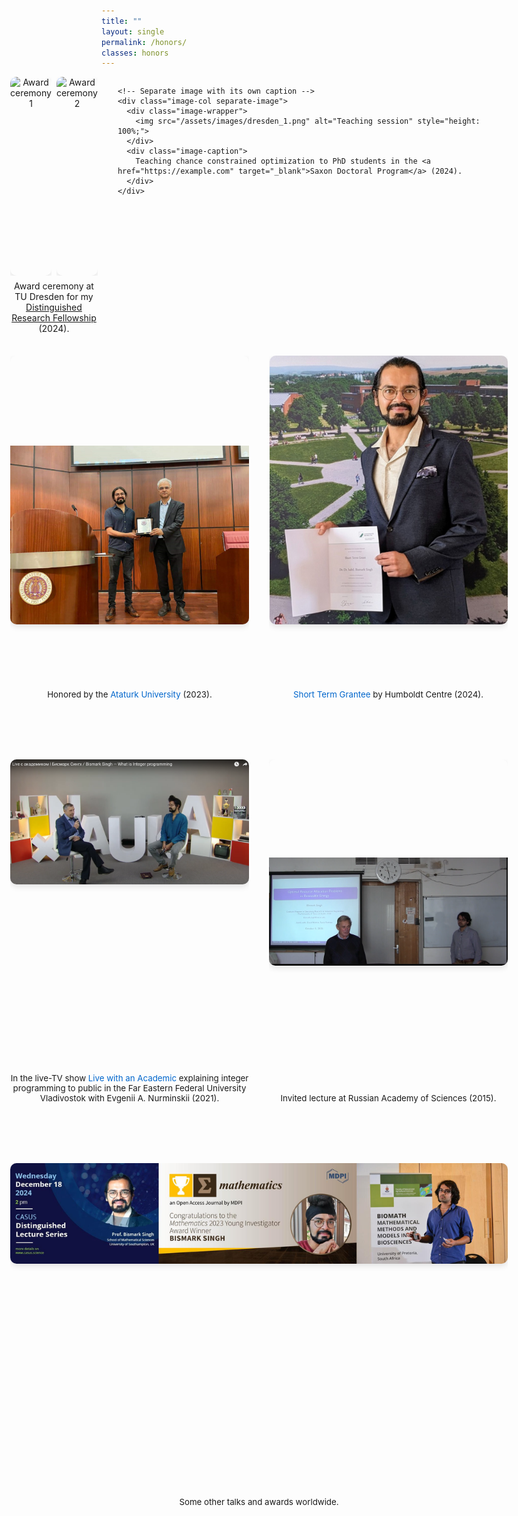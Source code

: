 ```yaml
---
title: ""
layout: single
permalink: /honors/
classes: honors
---
```


<style>
  /* Hide sidebar only on this page (desktop & mobile) */
  .sidebar { display: none; }
  .page { padding-left: 0 !important; }

  /* Base Spacing System (desktop baseline) */
  .content-block { margin-bottom: 6rem; }
  .content-block:last-child { margin-bottom: 1rem; }

  /* Full width container (desktop baseline) */
  .full-width-container {
    width: calc(100vw - 100px);
    position: relative;
    left: 50%;
    right: 50%;
    margin-left: calc(-50vw + 50px);
    margin-right: -50vw;
    padding: 0 2rem;
    box-sizing: border-box;
  }

  /* Universal Image Row Styles (desktop baseline) */
  .image-row {
    display: flex;
    justify-content: center;
    gap: 2rem;
    height: 550px; /* desktop height */
  }

  /* Image Column Styles (desktop baseline) */
  .image-col {
    flex: 1;
    max-width: 100%;
    text-align: center;
    display: flex;
    flex-direction: column;
  }

  /* Image Wrapper (desktop baseline) */
  .image-wrapper {
    flex: 1;
    display: flex;
    align-items: flex-start;
    justify-content: flex-end;
    overflow: hidden;
  }

  /* Image Styles (desktop baseline) */
  .image-col img {
    width: 100%;
    height: auto;
    border-radius: 10px;
    box-shadow: 0 4px 10px rgba(0,0,0,0.1);
    object-fit: contain;
    object-position: bottom;
  }

  /* Caption Styles (desktop baseline) */
  .image-caption { margin-top: 0.5rem; font-size: 0.95em; }
  .image-caption a { color: #0066cc; text-decoration: none; }

  /* Shared Caption Container (desktop baseline) */
  .shared-caption { flex: 2; text-align: center; margin-top: 1rem; }

  /* Layout Variations (desktop) */
  .layout-pair-group { justify-content: flex-start; }
  .pair-group { display: flex; gap: 0.5rem; flex: 1.5; position: relative; }
  .pair-images { display: flex; gap: 0.5rem; width: 100%; }
  .layout-single .image-col { max-width: 70%; margin: 0 auto; }
  .layout-two .image-col { max-width: 45%; }

  /* Row-specific desktop tweaks */
  .layout-pair-group {
    justify-content: flex-start;  
    align-items: stretch;           /* equal height cols */
    height: 350px;                  /* fixed height for that row on desktop */
  }
  .paired-images-container { flex: 1.5; display: flex; flex-direction: column; height: 100%; }
  .pair-images { display: flex; gap: 0.5rem; height: calc(100% - 2rem); } /* leave room for caption */
  .image-col { height: 100%; }
  .image-wrapper { height: 100%; }
  .shared-caption { text-align: center; margin-top: 0.5rem; height: 1.5rem; }
  .separate-image { flex: 1; display: flex; flex-direction: column; height: 100%; }

  /* Caption spacing variants (desktop) */
  .layout-two .image-caption,
  .layout-single .image-caption { margin-top: 0.2rem; }

  /* If an inline height is present, tighten the caption gap (desktop) */
  .image-wrapper + .image-caption { margin-top: 0.5rem; }
  .image-wrapper[style*="height:"] + .image-caption { margin-top: 0.2rem; }
</style>

<!-- First Row: 2 Images with Shared Caption + 1 Separate -->
<div class="full-width-container content-block">
  <div class="image-row layout-pair-group">
    <!-- Pair with shared caption -->
    <div class="paired-images-container">
      <div class="pair-images">
        <div class="image-col">
          <div class="image-wrapper">
            <img src="/assets/images/dresden_2.png" alt="Award ceremony 1" style="height: 100%; object-position: bottom;">
          </div>
        </div>
        <div class="image-col">
          <div class="image-wrapper">
            <img src="/assets/images/dresden_3.png" alt="Award ceremony 2" style="height: 100%; object-position: bottom;">
          </div>
        </div>
      </div>
      <div class="shared-caption">
        Award ceremony at TU Dresden for my <a href="https://example.com" target="_blank">Distinguished Research Fellowship</a> (2024).
      </div>
    </div>
    
    <!-- Separate image with its own caption -->
    <div class="image-col separate-image">
      <div class="image-wrapper">
        <img src="/assets/images/dresden_1.png" alt="Teaching session" style="height: 100%;">
      </div>
      <div class="image-caption">
        Teaching chance constrained optimization to PhD students in the <a href="https://example.com" target="_blank">Saxon Doctoral Program</a> (2024).
      </div>
    </div>
  </div>
</div>

<!-- Second Row: 2 Images -->
<div class="full-width-container content-block">
  <div class="image-row layout-two">
    <div class="image-col">
      <div class="image-wrapper">
        <img src="/assets/images/erzurum.jpg" alt="Erzurum event" style="height: 430px; width: 800px;">
      </div>
      <div class="image-caption">
        Honored by the <a href="https://example.com" target="_blank">Ataturk University</a> (2023).
      </div>
    </div>
    <div class="image-col">
      <div class="image-wrapper">
        <img src="/assets/images/humboldt.jpg" alt="Humboldt event" style="height: 430px; width: auto;">
      </div>
      <div class="image-caption">
        <a href="https://example.com" target="_blank">Short Term Grantee</a> by Humboldt Centre (2024).
      </div>
    </div>
  </div>
</div>

<!-- Third Row: 2 Images -->
<div class="full-width-container content-block">
  <div class="image-row layout-two">
    <div class="image-col">
      <div class="image-wrapper">
        <img src="/assets/images/fefu.png" alt="FEFU TV appearance">
      </div>
      <div class="image-caption">
        In the live-TV show <a href="https://example.com" target="_blank">Live with an Academic</a> explaining integer programming to public in the Far Eastern Federal University Vladivostok with Evgenii A. Nurminskii (2021).
      </div>
    </div>
    <div class="image-col">
      <div class="image-wrapper">
        <img src="/assets/images/ras.png" alt="Russian Academy of Sciences" style="height: 330px; width: auto;">
      </div>
      <div class="image-caption">
        Invited lecture at Russian Academy of Sciences (2015).
      </div>
    </div>
  </div>
</div>

<!-- Fourth Row: Single Image -->
<div class="full-width-container content-block">
  <div class="image-row layout-single">
    <div class="image-col">
      <div class="image-wrapper">
        <img src="/assets/images/collage.jpg" alt="Collage of talks">
      </div>
      <div class="image-caption">
        Some other talks and awards worldwide.
      </div>
    </div>
  </div>
</div>
<style>
/* ===== Honors page: MOBILE-ONLY overrides (desktop untouched) ===== */
@media (max-width: 768px) {
  /* Make the container truly full-width and remove side offsets */
  .full-width-container {
    width: 100vw !important;
    left: auto !important;
    right: auto !important;
    margin: 0 !important;
    padding: 0 1rem !important;
    box-sizing: border-box;
  }

  /* Stack rows/columns; remove fixed heights */
  .image-row {
    display: flex;
    flex-direction: column;
    align-items: stretch;
    gap: 1rem;
    height: auto !important;
  }
  .paired-images-container,
  .separate-image,
  .image-col,
  .pair-images,
  .image-wrapper {
    width: 100% !important;
    height: auto !important;
    display: block;
  }

  /* If a pair/group was side-by-side, stack it too */
  .pair-images {
    display: flex;
    flex-direction: column;
    gap: 0.5rem;
    height: auto !important;
  }

  /* Images: full-width; override any inline height/width */
  .image-row img {
    display: block;
    width: 100% !important;
    max-width: 100% !important;
    height: auto !important;        /* beats inline height */
    object-fit: contain !important;  /* prevent cropping on mobile */
    object-position: center !important;
    margin: 0 auto 0.75rem;
  }

  /* Captions: slightly smaller and centered */
  .image-caption,
  .shared-caption {
    font-size: 0.9em;
    line-height: 1.35;
    text-align: center;
    margin-top: 0.4rem !important;
  }

  /* Safety: neutralize floats if any */
  .align-left,
  .align-right {
    float: none !important;
    clear: both !important;
  }

  /* Prevent horizontal scroll from long text */
  .content-block {
    overflow-wrap: anywhere;
    word-break: break-word;
  }

  /* NEW: ensure stacked items truly fill the width on mobile */
  .image-col { max-width: 100% !important; flex: 1 1 auto !important; }
  .layout-two .image-col,
  .layout-single .image-col { max-width: 100% !important; }
}
</style>
